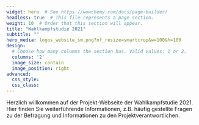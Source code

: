 ```yaml
---
widget: hero  # See https://wowchemy.com/docs/page-builder/
headless: true  # This file represents a page section.
weight: 10  # Order that this section will appear.
title: "Wahlkampfstudie 2021"
subtitle: ""
hero_media: logos_website_sm.png?nf_resize=smartcrop&w=100&h=100
design:
  # Choose how many columns the section has. Valid values: 1 or 2.
  columns: '2'
  image_size: contain
  image_position: right
advanced:
  css_style:
  css_class:
---
```


Herzlich willkommen auf der Projekt-Webseite der Wahlkampfstudie 2021. Hier finden Sie weiterführende Informationen, z.B. häufig gestellte Fragen zu der Befragung und Informationen zu den Projektverantwortlichen.
